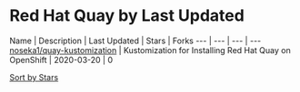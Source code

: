 # Red Hat Quay by Last Updated

Name | Description | Last Updated | Stars | Forks
--- | --- | --- | --- 
[noseka1/quay-kustomization](https://github.com/noseka1/quay-kustomization) | Kustomization for Installing Red Hat Quay on OpenShift | 2020-03-20 | 0 

[Sort by Stars](Red%20Hat%20Quay.Stars.md)